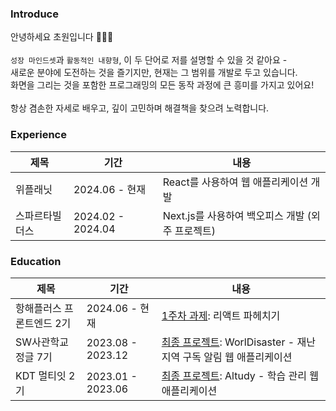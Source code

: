 ### Introduce
안녕하세요 초원입니다 👩🏻‍💻 <br />
 <br />
`성장 마인드셋`과 `활동적인 내향형`, 이 두 단어로 저를 설명할 수 있을 것 같아요 - <br />
새로운 분야에 도전하는 것을 즐기지만, 현재는 그 범위를 개발로 두고 있습니다. <br />
화면을 그리는 것을 포함한 프로그래밍의 모든 동작 과정에 큰 흥미를 가지고 있어요! <br />
<br />
항상 겸손한 자세로 배우고, 깊이 고민하며 해결책을 찾으려 노력합니다. 

### Experience

|제목|기간|내용|
|---|---|---|
|위플래닛|2024.06 - 현재|React를 사용하여 웹 애플리케이션 개발|
|스파르타빌더스|2024.02 - 2024.04|Next.js를 사용하여 백오피스 개발 (외주 프로젝트)|

### Education
|제목|기간|내용|
|---|---|---|
|항해플러스 프론트엔드 2기|2024.06 - 현재|[1주차 과제](https://github.com/kimfield98/React): 리액트 파헤치기|
|SW사관학교정글 7기|2023.08 - 2023.12|[최종 프로젝트](https://github.com/kimfield98/teampjt2-worldisaster): WorlDisaster - 재난지역 구독 알림 웹 애플리케이션|
|KDT 멀티잇 2기|2023.01 - 2023.06|[최종 프로젝트](https://github.com/kimfield98/teampjt1-altudy): Altudy - 학습 관리 웹 애플리케이션|